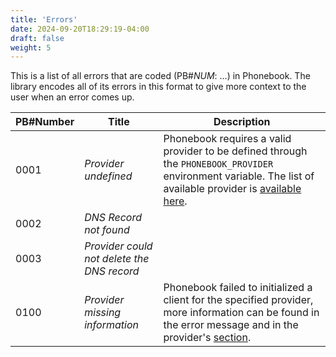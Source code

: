 ```yaml
---
title: 'Errors'
date: 2024-09-20T18:29:19-04:00
draft: false
weight: 5
---
```


This is a list of all errors that are coded (PB#_NUM_: ...) in Phonebook. The library encodes all of its errors in this format to give more context to the user when an error comes up.

|PB#Number|Title|Description|
|:----|-|-|
|0001|*Provider undefined*|Phonebook requires a valid provider to be defined through the `PHONEBOOK_PROVIDER` environment variable. The list of available provider is [available here](./providers.md).|
|0002|*DNS Record not found*||
|0003|*Provider could not delete the DNS record*||
|0100|*Provider missing information*|Phonebook failed to initialized a client for the specified provider, more information can be found in the error message and in the provider's [section](./providers.md).|

